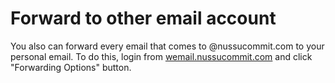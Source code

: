 # Forward to other email account

You also can forward every email that comes to @nussucommit.com to your personal email. To do this, login from [wemail.nussucommit.com](webmail.nussucommit.com) and click "Forwarding Options" button.